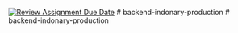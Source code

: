 [![Review Assignment Due Date](https://classroom.github.com/assets/deadline-readme-button-24ddc0f5d75046c5622901739e7c5dd533143b0c8e959d652212380cedb1ea36.svg)](https://classroom.github.com/a/yZWC7OmO)
#   b a c k e n d - i n d o n a r y - p r o d u c t i o n  
 #   b a c k e n d - i n d o n a r y - p r o d u c t i o n  
 